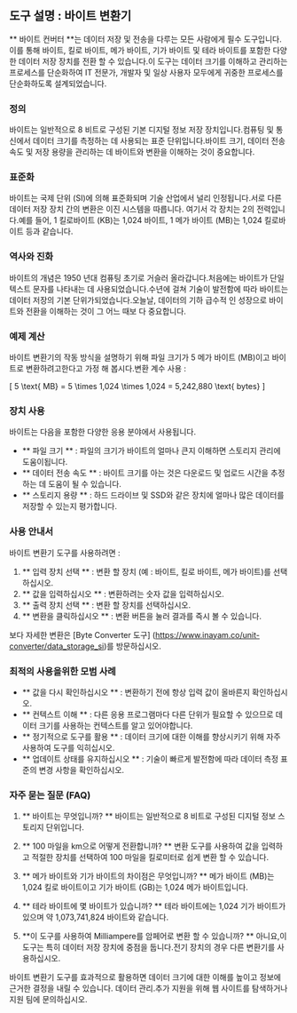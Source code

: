 ## 도구 설명 : 바이트 변환기

** 바이트 컨버터 **는 데이터 저장 및 전송을 다루는 모든 사람에게 필수 도구입니다.이를 통해 바이트, 킬로 바이트, 메가 바이트, 기가 바이트 및 테라 바이트를 포함한 다양한 데이터 저장 장치를 전환 할 수 있습니다.이 도구는 데이터 크기를 이해하고 관리하는 프로세스를 단순화하여 IT 전문가, 개발자 및 일상 사용자 모두에게 귀중한 프로세스를 단순화하도록 설계되었습니다.

### 정의

바이트는 일반적으로 8 비트로 구성된 기본 디지털 정보 저장 장치입니다.컴퓨팅 및 통신에서 데이터 크기를 측정하는 데 사용되는 표준 단위입니다.바이트 크기, 데이터 전송 속도 및 저장 용량을 관리하는 데 바이트와 변환을 이해하는 것이 중요합니다.

### 표준화

바이트는 국제 단위 (SI)에 의해 표준화되며 기술 산업에서 널리 인정됩니다.서로 다른 데이터 저장 장치 간의 변환은 이진 시스템을 따릅니다. 여기서 각 장치는 2의 전력입니다.예를 들어, 1 킬로바이트 (KB)는 1,024 바이트, 1 메가 바이트 (MB)는 1,024 킬로바이트 등과 같습니다.

### 역사와 진화

바이트의 개념은 1950 년대 컴퓨팅 초기로 거슬러 올라갑니다.처음에는 바이트가 단일 텍스트 문자를 나타내는 데 사용되었습니다.수년에 걸쳐 기술이 발전함에 따라 바이트는 데이터 저장의 기본 단위가되었습니다.오늘날, 데이터의 기하 급수적 인 성장으로 바이트와 전환을 이해하는 것이 그 어느 때보 다 중요합니다.

### 예제 계산

바이트 변환기의 작동 방식을 설명하기 위해 파일 크기가 5 메가 바이트 (MB)이고 바이트로 변환하려고한다고 가정 해 봅시다.변환 계수 사용 :

\[ 5 \text{ MB} = 5 \times 1,024 \times 1,024 = 5,242,880 \text{ bytes} \]

### 장치 사용

바이트는 다음을 포함한 다양한 응용 분야에서 사용됩니다.

- ** 파일 크기 ** : 파일의 크기가 바이트의 얼마나 큰지 이해하면 스토리지 관리에 도움이됩니다.
- ** 데이터 전송 속도 ** : 바이트 크기를 아는 것은 다운로드 및 업로드 시간을 추정하는 데 도움이 될 수 있습니다.
- ** 스토리지 용량 ** : 하드 드라이브 및 SSD와 같은 장치에 얼마나 많은 데이터를 저장할 수 있는지 평가합니다.

### 사용 안내서

바이트 변환기 도구를 사용하려면 :

1. ** 입력 장치 선택 ** : 변환 할 장치 (예 : 바이트, 킬로 바이트, 메가 바이트)를 선택하십시오.
2. ** 값을 입력하십시오 ** : 변환하려는 숫자 값을 입력하십시오.
3. ** 출력 장치 선택 ** : 변환 할 장치를 선택하십시오.
4. ** 변환을 클릭하십시오 ** : 변환 버튼을 눌러 결과를 즉시 볼 수 있습니다.

보다 자세한 변환은 [Byte Converter 도구] (https://www.inayam.co/unit-converter/data_storage_si)를 방문하십시오.

### 최적의 사용을위한 모범 사례

- ** 값을 다시 확인하십시오 ** : 변환하기 전에 항상 입력 값이 올바른지 확인하십시오.
- ** 컨텍스트 이해 ** : 다른 응용 프로그램마다 다른 단위가 필요할 수 있으므로 데이터 크기를 사용하는 컨텍스트를 알고 있어야합니다.
- ** 정기적으로 도구를 활용 ** : 데이터 크기에 대한 이해를 향상시키기 위해 자주 사용하여 도구를 익히십시오.
- ** 업데이트 상태를 유지하십시오 ** : 기술이 빠르게 발전함에 따라 데이터 측정 표준의 변경 사항을 확인하십시오.

### 자주 묻는 질문 (FAQ)

1. ** 바이트는 무엇입니까? **
바이트는 일반적으로 8 비트로 구성된 디지털 정보 스토리지 단위입니다.

2. ** 100 마일을 km으로 어떻게 전환합니까? **
변환 도구를 사용하여 값을 입력하고 적절한 장치를 선택하여 100 마일을 킬로미터로 쉽게 변환 할 수 있습니다.

3. ** 메가 바이트와 기가 바이트의 차이점은 무엇입니까? **
메가 바이트 (MB)는 1,024 킬로 바이트이고 기가 바이트 (GB)는 1,024 메가 바이트입니다.

4. ** 테라 바이트에 몇 바이트가 있습니까? **
테라 바이트에는 1,024 기가 바이트가 있으며 약 1,073,741,824 바이트와 같습니다.

5. **이 도구를 사용하여 Milliampere를 암페어로 변환 할 수 있습니까? **
아니요,이 도구는 특히 데이터 저장 장치에 중점을 둡니다.전기 장치의 경우 다른 변환기를 사용하십시오.

바이트 변환기 도구를 효과적으로 활용하면 데이터 크기에 대한 이해를 높이고 정보에 근거한 결정을 내릴 수 있습니다. 데이터 관리.추가 지원을 위해 웹 사이트를 탐색하거나 지원 팀에 문의하십시오.